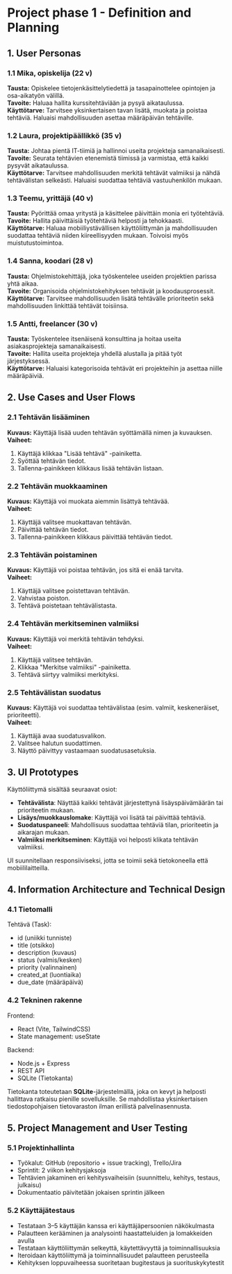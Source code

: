 # Project phase 1 - Definition and Planning

## 1. User Personas

### **1.1 Mika, opiskelija (22 v)**  
**Tausta:** Opiskelee tietojenkäsittelytiedettä ja tasapainottelee opintojen ja osa-aikatyön välillä.  
**Tavoite:** Haluaa hallita kurssitehtäviään ja pysyä aikataulussa.  
**Käyttötarve:** Tarvitsee yksinkertaisen tavan lisätä, muokata ja poistaa tehtäviä. Haluaisi mahdollisuuden asettaa määräpäivän tehtäville.  

### **1.2 Laura, projektipäällikkö (35 v)**  
**Tausta:** Johtaa pientä IT-tiimiä ja hallinnoi useita projekteja samanaikaisesti.  
**Tavoite:** Seurata tehtävien etenemistä tiimissä ja varmistaa, että kaikki pysyvät aikataulussa.  
**Käyttötarve:** Tarvitsee mahdollisuuden merkitä tehtävät valmiiksi ja nähdä tehtävälistan selkeästi. Haluaisi suodattaa tehtäviä vastuuhenkilön mukaan.  

### **1.3 Teemu, yrittäjä (40 v)**  
**Tausta:** Pyörittää omaa yritystä ja käsittelee päivittäin monia eri työtehtäviä.  
**Tavoite:** Hallita päivittäisiä työtehtäviä helposti ja tehokkaasti.  
**Käyttötarve:** Haluaa mobiiliystävällisen käyttöliittymän ja mahdollisuuden suodattaa tehtäviä niiden kiireellisyyden mukaan. Toivoisi myös muistutustoimintoa.  

### **1.4 Sanna, koodari (28 v)**  
**Tausta:** Ohjelmistokehittäjä, joka työskentelee useiden projektien parissa yhtä aikaa.  
**Tavoite:** Organisoida ohjelmistokehityksen tehtävät ja koodausprosessit.  
**Käyttötarve:** Tarvitsee mahdollisuuden lisätä tehtävälle prioriteetin sekä mahdollisuuden linkittää tehtävät toisiinsa.  

### **1.5 Antti, freelancer (30 v)**  
**Tausta:** Työskentelee itsenäisenä konsulttina ja hoitaa useita asiakasprojekteja samanaikaisesti.  
**Tavoite:** Hallita useita projekteja yhdellä alustalla ja pitää työt järjestyksessä.  
**Käyttötarve:** Haluaisi kategorisoida tehtävät eri projekteihin ja asettaa niille määräpäiviä.  

## 2. Use Cases and User Flows

### **2.1 Tehtävän lisääminen**  
**Kuvaus:** Käyttäjä lisää uuden tehtävän syöttämällä nimen ja kuvauksen.  
**Vaiheet:**
1. Käyttäjä klikkaa "Lisää tehtävä" -painiketta.
2. Syöttää tehtävän tiedot.
3. Tallenna-painikkeen klikkaus lisää tehtävän listaan.

### **2.2 Tehtävän muokkaaminen**  
**Kuvaus:** Käyttäjä voi muokata aiemmin lisättyä tehtävää.  
**Vaiheet:**
1. Käyttäjä valitsee muokattavan tehtävän.
2. Päivittää tehtävän tiedot.
3. Tallenna-painikkeen klikkaus päivittää tehtävän tiedot.  

### **2.3 Tehtävän poistaminen**  
**Kuvaus:** Käyttäjä voi poistaa tehtävän, jos sitä ei enää tarvita.  
**Vaiheet:**
1. Käyttäjä valitsee poistettavan tehtävän.
2. Vahvistaa poiston.
3. Tehtävä poistetaan tehtävälistasta.  

### **2.4 Tehtävän merkitseminen valmiiksi**  
**Kuvaus:** Käyttäjä voi merkitä tehtävän tehdyksi.  
**Vaiheet:**
1. Käyttäjä valitsee tehtävän.
2. Klikkaa "Merkitse valmiiksi" -painiketta.
3. Tehtävä siirtyy valmiiksi merkityksi.  

### **2.5 Tehtävälistan suodatus**  
**Kuvaus:** Käyttäjä voi suodattaa tehtävälistaa (esim. valmiit, keskeneräiset, prioriteetti).  
**Vaiheet:**
1. Käyttäjä avaa suodatusvalikon.
2. Valitsee halutun suodattimen.
3. Näyttö päivittyy vastaamaan suodatusasetuksia.  

## 3. UI Prototypes

Käyttöliittymä sisältää seuraavat osiot:
- **Tehtävälista**: Näyttää kaikki tehtävät järjestettynä lisäyspäivämäärän tai prioriteetin mukaan.
- **Lisäys/muokkauslomake**: Käyttäjä voi lisätä tai päivittää tehtäviä.
- **Suodatuspaneeli**: Mahdollisuus suodattaa tehtäviä tilan, prioriteetin ja aikarajan mukaan.
- **Valmiiksi merkitseminen**: Käyttäjä voi helposti klikata tehtävän valmiiksi.

UI suunnitellaan responsiiviseksi, jotta se toimii sekä tietokoneella että mobiililaitteilla.

## 4. Information Architecture and Technical Design

### **4.1 Tietomalli**
Tehtävä (Task):
- id (uniikki tunniste)
- title (otsikko)
- description (kuvaus)
- status (valmis/kesken)
- priority (valinnainen)
- created_at (luontiaika)
- due_date (määräpäivä)

### **4.2 Tekninen rakenne**
Frontend:
- React (Vite, TailwindCSS)
- State management: useState

Backend:
- Node.js + Express
- REST API
- SQLite (Tietokanta)

Tietokanta toteutetaan **SQLite**-järjestelmällä, joka on kevyt ja helposti hallittava ratkaisu pienille sovelluksille. Se mahdollistaa yksinkertaisen tiedostopohjaisen tietovaraston ilman erillistä palvelinasennusta.

## 5. Project Management and User Testing

### **5.1 Projektinhallinta**
- Työkalut: GitHub (repositorio + issue tracking), Trello/Jira
- Sprintit: 2 viikon kehitysjaksoja
- Tehtävien jakaminen eri kehitysvaiheisiin (suunnittelu, kehitys, testaus, julkaisu)
- Dokumentaatio päivitetään jokaisen sprintin jälkeen

### **5.2 Käyttäjätestaus**
- Testataan 3–5 käyttäjän kanssa eri käyttäjäpersoonien näkökulmasta
- Palautteen kerääminen ja analysointi haastatteluiden ja lomakkeiden avulla
- Testataan käyttöliittymän selkeyttä, käytettävyyttä ja toiminnallisuuksia
- Iteroidaan käyttöliittymä ja toiminnallisuudet palautteen perusteella
- Kehityksen loppuvaiheessa suoritetaan bugitestaus ja suorituskykytestit

